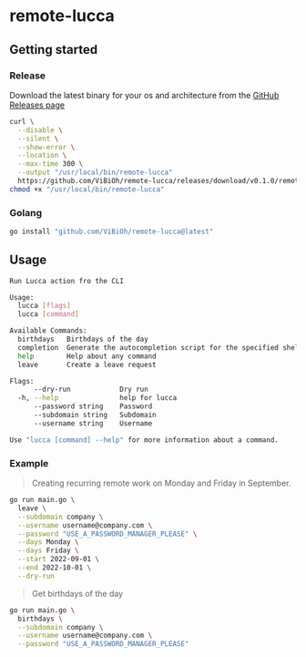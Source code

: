 # remote-lucca

## Getting started

### Release

Download the latest binary for your os and architecture from the [GitHub Releases page](https://github.com/ViBiOh/remote-lucca/releases)

```bash
curl \
  --disable \
  --silent \
  --show-error \
  --location \
  --max-time 300 \
  --output "/usr/local/bin/remote-lucca"
  https://github.com/ViBiOh/remote-lucca/releases/download/v0.1.0/remote-lucca_$(uname -s | tr "[:upper:]" "[:lower:]")_amd64
chmod +x "/usr/local/bin/remote-lucca"
```

### Golang

```bash
go install "github.com/ViBiOh/remote-lucca@latest"
```

## Usage

```bash
Run Lucca action fro the CLI

Usage:
  lucca [flags]
  lucca [command]

Available Commands:
  birthdays   Birthdays of the day
  completion  Generate the autocompletion script for the specified shell
  help        Help about any command
  leave       Create a leave request

Flags:
      --dry-run            Dry run
  -h, --help               help for lucca
      --password string    Password
      --subdomain string   Subdomain
      --username string    Username

Use "lucca [command] --help" for more information about a command.
```

### Example

> Creating recurring remote work on Monday and Friday in September.

```bash
go run main.go \
  leave \
  --subdomain company \
  --username username@company.com \
  --password "USE_A_PASSWORD_MANAGER_PLEASE" \
  --days Monday \
  --days Friday \
  --start 2022-09-01 \
  --end 2022-10-01 \
  --dry-run
```

> Get birthdays of the day

```bash
go run main.go \
  birthdays \
  --subdomain company \
  --username username@company.com \
  --password "USE_A_PASSWORD_MANAGER_PLEASE"
```
